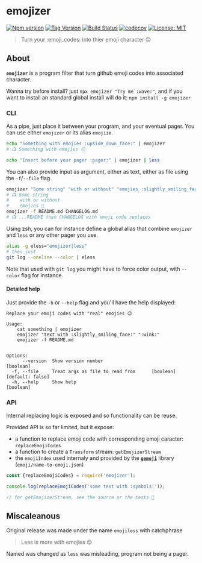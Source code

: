 # emojizer

[![Npm version](https://img.shields.io/npm/v/emojizer.svg)](https://www.npmjs.com/package/emojizer)
[![Tag Version](https://img.shields.io/github/tag/AdrieanKhisbe/emojizer.svg)](https://github.com/AdrieanKhisbe/emojizer/tags)
[![Build Status](https://github.com/AdrieanKhisbe/emojizer/actions/workflows/ci.yml/badge.svg)](https://github.com/AdrieanKhisbe/emojizer/actions)
[![codecov](https://codecov.io/gh/AdrieanKhisbe/emojizer/branch/master/graph/badge.svg)](https://codecov.io/gh/AdrieanKhisbe/emojizer)
[![License: MIT](https://img.shields.io/badge/License-MIT-blue.svg)](https://opensource.org/licenses/MIT)

> Turn your :emoji_codes: into thier emoji character :wink:

## About
**`emojizer`** is a program filter that turn github emoji codes into associated character.

Wanna try before install? just `npx emojizer "Try me :wave:"`,
and if you want to install an standard global install will do it: `npm install -g emojizer`

### CLI

As a pipe, just place it between your program, and your eventual pager.
You can use either `emojizer` or its alias `emojize`.

```bash
echo "Something with emojies :upside_down_face:" | emojizer
# 📺 Something with emojies 🙃

echo "Insert before your pager :pager:" | emojizer | less
```

You can also provide input as argument, either as text, either as file using the `-f`/`--file` flag

```bash
emojizer "Some string" "with or without" "emojies :slightly_smiling_face:"
# 📺 Some string
#    with or without
#    emojies 🙂
emojizer -f README.md CHANGELOG.md
# 📺 ...README then CHANGELOG with emoji code replaces
```

Using zsh, you can for instance define a global alias that combine `emojizer` and `less` or any other pager you use.
```bash
alias -g eless="emojizer|less"
# then just
git log --oneline --color | eless
```

Note that used with `git log` you might have to force color output, with `--color` flag for instance.

#### Detailed help
Just provide the `-h` or `--help` flag and you'll have the help displayed:

```
Replace your emoji codes with "real" emojies 😉

Usage:
    cat something | emojizer
    emojizer "text with :slightly_smiling_face:" ":wink:"
    emojizer -f README.md


Options:
      --version  Show version number                                   [boolean]
  -f, --file     Treat args as file to read from      [boolean] [default: false]
  -h, --help     Show help                                             [boolean]
```

### API
Internal replacing logic is exposed and so functionality can be reuse.

Provided API is so far limited, but it expose:
- a function to replace emoji code with corresponding emoji caracter: `replaceEmojiCodes`
- a function to create a `Transform` stream: `getEmojizerStream`
- the `emojiIndex` used internaly and provided by the **[`gemoji`](https://github.com/wooorm/gemoji)** library (`emoji/name-to-emoji.json`)

```js
const {replaceEmojiCodes} = require('emojizer');

console.log(replaceEmojiCodes('some text with :symbols:'));

// for getEmojizerStream, see the source or the tests 📃
```

## Miscaleanous

Original release was made under the name `emojiless` with catchphrase
> Less is more with emojies :wink:

Named was changed as `less` was misleading, program not being a pager.
